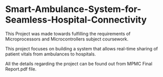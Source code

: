 # Smart-Ambulance-System-for-Seamless-Hospital-Connectivity
This Project was made towards fulfilling the requirements of Microprocessors and Microcontrollers subject coursework.

This project focuses on building a system that allows real-time sharing of patient vitals from ambulances to hospitals.

All the details regarding the project can be found out from MPMC Final Report.pdf file.
